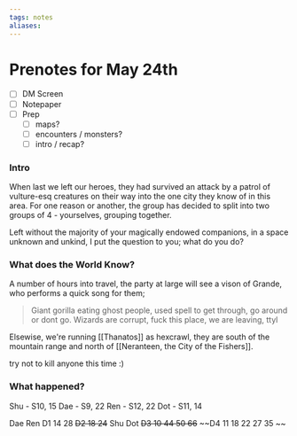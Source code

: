 ```yaml
---
tags: notes
aliases:
---
```


# Prenotes for May 24th
- [ ] DM Screen
- [ ] Notepaper
- [ ] Prep
	- [ ] maps?
	- [ ] encounters / monsters?
	- [ ] intro / recap?

### Intro

When last we left our heroes, they had survived an attack by a patrol of vulture-esq creatures on their way into the one city they know of in this area. For one reason or another, the group has decided to split into two groups of 4 - yourselves, grouping together.

Left without the majority of your magically endowed companions, in a space unknown and unkind, I put the question to you; what do you do?

### What does the World Know?

A number of hours into travel, the party at large will see a vison of Grande, who performs a quick song for them;

> Giant gorilla eating ghost people, used spell to get through, go around or dont go. Wizards are corrupt, fuck this place, we are leaving, ttyl

Elsewise, we're running [[Thanatos]] as hexcrawl, they are south of the mountain range and north of [[Neranteen, the City of the Fishers]].

try not to kill anyone this time :)

### What happened?

Shu - S10, 15
Dae - S9, 22
Ren - S12, 22
Dot - S11, 14

Dae
Ren
D1 14 28
~~D2 18 24~~
Shu
Dot
~~D3 10 44 50 66~~
~~D4 11 18 22 27 35 ~~